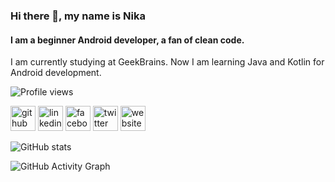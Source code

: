 ### Hi there 👋, my name is Nika
#### I am a beginner Android developer, a fan of clean code.
I am currently studying at GeekBrains. Now I am learning Java and Kotlin for Android development.

![Profile views](https://gpvc.arturio.dev/zurbaevi)  

[<img src='https://cdn.jsdelivr.net/npm/simple-icons@3.0.1/icons/github.svg' alt='github' height='40'>](https://github.com/zurbaevi)  [<img src='https://cdn.jsdelivr.net/npm/simple-icons@3.0.1/icons/linkedin.svg' alt='linkedin' height='40'>](https://www.linkedin.com/in/nika-zurbaevi-6a79b21ba/)  [<img src='https://cdn.jsdelivr.net/npm/simple-icons@3.0.1/icons/facebook.svg' alt='facebook' height='40'>](https://www.facebook.com/zurbaevi)  [<img src='https://cdn.jsdelivr.net/npm/simple-icons@3.0.1/icons/twitter.svg' alt='twitter' height='40'>](https://twitter.com/zurbaevi)  [<img src='https://cdn.jsdelivr.net/npm/simple-icons@3.0.1/icons/icloud.svg' alt='website' height='40'>](https://geekbrains.ru/users/4706985)  

![GitHub stats](https://github-readme-stats.vercel.app/api?username=zurbaevi&show_icons=true)  

![GitHub Activity Graph](https://activity-graph.herokuapp.com/graph?username=zurbaevi)  
